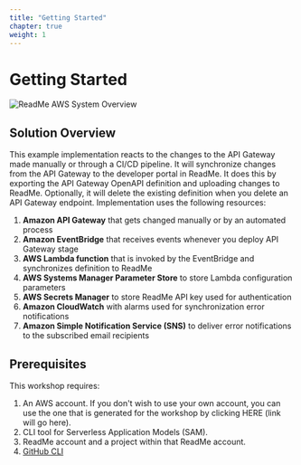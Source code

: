 ```yaml
---
title: "Getting Started"
chapter: true
weight: 1
---
```


# Getting Started

![ReadMe AWS System Overview](/images/system-overview.png)

## Solution Overview

This example implementation reacts to the changes to the API Gateway made manually or through a CI/CD pipeline. It will synchronize changes from the API Gateway to the developer portal in ReadMe. It does this by exporting the API Gateway OpenAPI definition and uploading changes to ReadMe. Optionally, it will delete the existing definition when you delete an API Gateway endpoint. Implementation uses the following resources:

1. **Amazon API Gateway** that gets changed manually or by an automated process
1. **Amazon EventBridge** that receives events whenever you deploy API Gateway stage
1. **AWS Lambda function** that is invoked by the EventBridge and synchronizes definition to ReadMe
1. **AWS Systems Manager Parameter Store** to store Lambda configuration parameters
1. **AWS Secrets Manager** to store ReadMe API key used for authentication
1. **Amazon CloudWatch** with alarms used for synchronization error notifications
1. **Amazon Simple Notification Service (SNS)** to deliver error notifications to the subscribed email recipients

## Prerequisites

This workshop requires:
1. An AWS account.  If you don't wish to use your own account, you can use the one that is generated for the workshop by clicking HERE (link will go here).
1. CLI tool for Serverless Application Models (SAM).  
1. ReadMe account and a project within that ReadMe account.  
1. [GitHub CLI](https://cli.github.com/)
